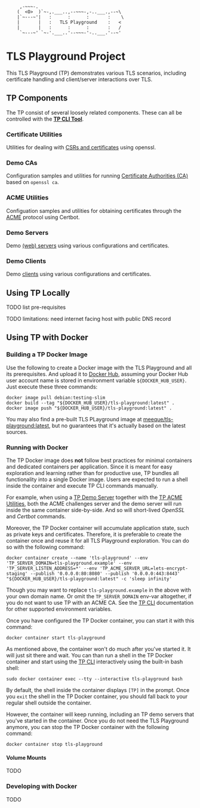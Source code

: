 ```

     ,-~~~-.
    (  <O>  )`~-,.___..,--~~~-,-..___.,--~\
    |`~---~'|   :      :      :       :    \
    |       |   :   TLS Playground    :   <
    |       |   :      :      :       :   /
     `~---~' `~-'.___..'--~~~-'-..___.'--~'

```



# TLS Playground Project

This TLS Playground (TP) demonstrates various TLS scenarios, including certificate handling and client/server interactions over TLS.



## TP Components

The TP consist of several loosely related components.
These can all be controlled with the **[TP CLI Tool](bin/README.md)**.

### Certificate Utilities

Utilities for dealing with [CSRs and certificates](cert/README.md) using openssl.

### Demo CAs

Configuration samples and utilities for running [Certificate Authorities (CA)](ca/README.md) based on `openssl ca`.

### ACME Utilities

Configuation samples and utilities for obtaining certificates through the [ACME](acme/README.md) protocol using Certbot.

### Demo Servers

Demo [(web) servers](server/README.md) using various configurations and certificates.

### Demo Clients

Demo [clients](client/README.md) using various configurations and certificates.



## Using TP Locally

TODO list pre-requisites

TODO limitations: need internet facing host with public DNS record



## Using TP with Docker



### Building a TP Docker Image

Use the following to create a Docker image with the TLS Playground and all its prerequisites.
And upload it to [Docker Hub](https://hub.docker.com/), assuming your Docker Hub user account name is stored in environment variable `${DOCKER_HUB_USER}`.
Just execute these three commands:

```
docker image pull debian:testing-slim
docker build --tag "${DOCKER_HUB_USER}/tls-playground:latest" .
docker image push "${DOCKER_HUB_USER}/tls-playground:latest" .
```

You may also find a pre-built TLS PLayground image at [meeque/tls-playground:latest](https://hub.docker.com/r/meeque/tls-playground), but no guarantees that it's actually based on the latest sources.

### Running with Docker

The TP Docker image does **not** follow best practices for minimal containers and dedicated containers per application.
Since it is meant for easy exploration and learning rather than for productive use, TP bundles all functionality into a single Docker image.
Users are expected to run a shell inside the container and execute TP CLI commands manually.

For example, when using a [TP Demo Server](server/README.md) together with the [TP ACME Utilities](acme/README.md), both the ACME challenges server and the demo server will run inside the same container side-by-side.
And so will short-lived *OpenSSL* and *Certbot* commands.

Moreover, the TP Docker container will accumulate application state, such as private keys and certificates.
Therefore, it is preferable to create the container once and reuse it for all TLS Playground exploration.
You can do so with the following command:

```
docker container create --name 'tls-playground' --env 'TP_SERVER_DOMAIN=tls-playground.example' --env 'TP_SERVER_LISTEN_ADDRESS=*' --env 'TP_ACME_SERVER_URL=lets-encrypt-staging' --publish '0.0.0.0:80:8080' --publish '0.0.0.0:443:8443' "${DOCKER_HUB_USER}/tls-playground:latest" -c 'sleep infinity'
```

Though you may want to replace `tls-playground.example` in the above with your own domain name.
Or omit the `TP_SERVER_DOMAIN` env-var altogether, if you do not want to use TP with an ACME CA.
See the [TP CLI](bin/README.md) documentation for other supported environment variables.

Once you have configured the TP Docker container, you can start it with this command:

```
docker container start tls-playground
```

As mentioned above, the container won't do much after you've started it.
It will just sit there and wait.
You can than run a shell in the TP Docker container and start using the [TP CLI](bin/README.md) interactively using the built-in bash shell:

```
sudo docker container exec --tty --interactive tls-playground bash
```

By default, the shell inside the container displays `[TP]` in the prompt.
Once you `exit` the shell in the TP Docker container, you should fall back to your regular shell outside the container.

However, the container will keep running, including an TP demo servers that you've started in the container.
Once you do not need the TLS Playground anymore, you can stop the TP Docker container with the following command:

```
docker container stop tls-playground
```

#### Volume Mounts

TODO

### Developing with Docker

TODO
